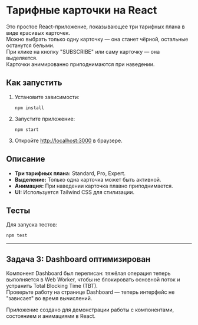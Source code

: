 # Тарифные карточки на React

Это простое React-приложение, показывающее три тарифных плана в виде красивых карточек.  
Можно выбрать только одну карточку — она станет чёрной, остальные останутся белыми.  
При клике на кнопку "SUBSCRIBE" или саму карточку — она выделяется.  
Карточки анимированно приподнимаются при наведении.

## Как запустить

1. Установите зависимости:
   ```
   npm install
   ```
2. Запустите приложение:
   ```
   npm start
   ```
3. Откройте [http://localhost:3000](http://localhost:3000) в браузере.

## Описание

- **Три тарифных плана:** Standard, Pro, Expert.
- **Выделение:** Только одна карточка может быть активной.
- **Анимация:** При наведении карточка плавно приподнимается.
- **UI:** Используется Tailwind CSS для стилизации.

## Тесты

Для запуска тестов:
```
npm test
```

---

## Задача 3: Dashboard оптимизирован

Компонент Dashboard был переписан: тяжёлая операция теперь выполняется в Web Worker, чтобы не блокировать основной поток и устранить Total Blocking Time (TBT).  
Проверьте работу на странице Dashboard — теперь интерфейс не "зависает" во время вычислений.

Приложение создано для демонстрации работы с компонентами, состоянием и анимациями в React.
